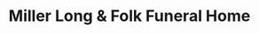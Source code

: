 ---
title: "Miller Long & Folk Funeral Home"
url: /st-marys/miller-long-und-folk-funeral-home/
shop: Bestattungen
---